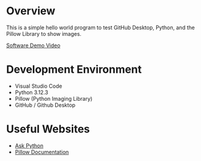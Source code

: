 # Overview

This is a simple hello world program to test GitHub Desktop, Python, and the Pillow Library to show images. 

[Software Demo Video](https://youtu.be/x51MA4tsoN0)

# Development Environment

* Visual Studio Code
* Python 3.12.3
* Pillow (Python Imaging Library)
* GitHub / Github Desktop

# Useful Websites

* [Ask Python](https://www.askpython.com/python/examples/display-images-using-python)
* [Pillow Documentation](https://pillow.readthedocs.io/en/stable/reference/ImageTk.html#PIL.ImageTk.PhotoImage)


<!-- .gitignore has the video, attributes, and gitignore -->